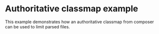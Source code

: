 # Authoritative classmap example

This example demonstrates how an authoritative classmap from composer
can be used to limit parsed files.